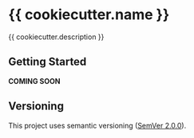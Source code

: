 # {{ cookiecutter.name }}

{{ cookiecutter.description }}

## Getting Started

**COMING SOON**

## Versioning

This project uses semantic versioning ([SemVer 2.0.0](https://semver.org/)).
